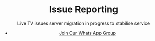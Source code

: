 <div align="center">

# Issue Reporting
Live TV issues server migration in progress to stabilise service

- [Join Our Whats App Group](https://chat.whatsapp.com/Kepo63BDAcf7wsAyUcGTzm)

</div>
